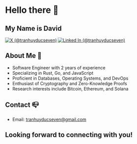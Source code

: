 # Hello there 👋

## My Name is David
[<img alt="X (@tranhuyducseven)" src="https://img.shields.io/badge/%40tranhuyducseven---?style=plastic&logo=x&logoColor=white&labelColor=black&color=black">](https://www.x.com/x/tranhuyducseven/)
[<img alt="Linked In (@tranhuyducseven)" src="https://img.shields.io/badge/%40tranhuyducseven---?style=plastic&logo=linkedin&logoColor=white&labelColor=0A66C2&color=0A66C2">](https://www.linkedin.com/in/tranhuyducseven/)

## About Me 🦀
- Software Engineer with 2 years of experience
- Specializing in Rust, Go, and JavaScript
- Proficient in Databases, Operating Systems, and DevOps
- Enthusiast of Cryptography and Zero-Knowledge Proofs
- Research interests include Bitcoin, Ethereum, and Solana

## Contact 📪
- Email: tranhuyducseven@gmail.com

## Looking forward to connecting with you! 
